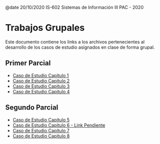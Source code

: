 @date 20/10/2020
IS-602 Sistemas de Información
III PAC - 2020

# Trabajos Grupales

Este documento contiene los links a los archivos pertenecientes al desarrollo de los casos de estudio asignados en clase de forma grupal.

## Primer Parcial
- [Caso de Estudio Capitulo 1](http://docs.google.com/document/d/1Akfulm2p_yYaErO7yS22ECTYV__Ru2aIdyxhHIAMVMc/edit) 
- [Caso de Estudio Capitulo 2](https://docs.google.com/document/d/1mTh3pPeiUZTQcM_Qmqv34rOVel03yW9DgTycG8phijE/edit) 
- [Caso de Estudio Capitulo 3](https://docs.google.com/document/d/1aHyyV-pj6z8dV_3gSNRgrF6W9UL3v1_dKv-QftRppAk/edit) 
- [Caso de Estudio Capitulo 4](https://docs.google.com/document/d/1kf5w6YPRlSfp4Kww-aEpHBD4TESC7PyJfAdO_UJZp3w/edit)

## Segundo Parcial
- [Caso de Estudio Capitulo 5](https://docs.google.com/document/d/1FuGRj4Jptisr6Xw5eg0cRwyt8j94Lx24yPD2dfIqcT4/edit)          
- [Caso de Estudio Capitulo 6 - Link Pendiente](#)          
- [Caso de Estudio Capitulo 7](https://docs.google.com/document/d/1XHhPYihuaVpxMDoPc_lkh7Cuyx8FSinAJbVHK2MrlOE/edit)          
- [Caso de Estudio Capitulo 8](https://docs.google.com/document/d/1fqRIM48q-Xk1TgZzBxwohY1utJF4uxlsdLBiv9kLivc/edit)